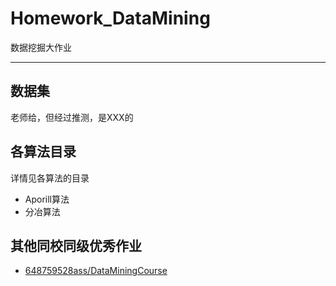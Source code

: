 # Homework_DataMining

数据挖掘大作业

---

## 数据集

老师给，但经过推测，是XXX的

## 各算法目录

详情见各算法的目录

+ Aporill算法
+ 分冶算法

## 其他同校同级优秀作业

+ [648759528ass/DataMiningCourse](https://github.com/648759528ass/DataMiningCourse)
